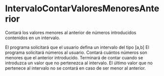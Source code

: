 # IntervaloContarValoresMenoresAnterior
Contará los valores menores al anterior de números introducidos contenidos en un intervalo.

El programa solicitará que el usuario defina un intervalo del tipo [a,b]
El programa solicitará números al usuario.
Contará cuántos números son menores que el anterior introducido.
Terminará de contar cuando se introduzca un valor que no pertenezca al intervalo.
El último valor que no pertenece al intervalo no se contará en caso de ser menor al anterior.
